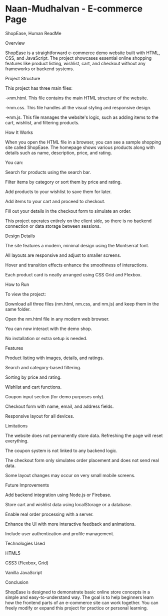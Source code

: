 # Naan-Mudhalvan - E-commerce Page

ShopEase, Human ReadMe

Overview

ShopEase is a straightforward e-commerce demo website built with HTML, CSS, and JavaScript. The project showcases essential online shopping features like product listing, wishlist, cart, and checkout without any frameworks or backend systems.

Project Structure

This project has three main files:

  ->nm.html. This file contains the main HTML structure of the website.

  ->nm.css. This file handles all the visual styling and responsive design.

  ->nm.js. This file manages the website's logic, such as adding items to the cart, wishlist, and filtering products.

How It Works

  When you open the HTML file in a browser, you can see a sample shopping site called ShopEase. The homepage shows various products along with details such as name, description, price, and rating.

You can:

  Search for products using the search bar.

  Filter items by category or sort them by price and rating.

  Add products to your wishlist to save them for later.

  Add items to your cart and proceed to checkout.

  Fill out your details in the checkout form to simulate an order.

This project operates entirely on the client side, so there is no backend connection or data storage between sessions.

Design Details

  The site features a modern, minimal design using the Montserrat font.

  All layouts are responsive and adjust to smaller screens.

  Hover and transition effects enhance the smoothness of interactions.

  Each product card is neatly arranged using CSS Grid and Flexbox.

How to Run

To view the project:

  Download all three files (nm.html, nm.css, and nm.js) and keep them in the same folder.

  Open the nm.html file in any modern web browser.

  You can now interact with the demo shop.

  No installation or extra setup is needed.

Features

  Product listing with images, details, and ratings.

  Search and category-based filtering.

  Sorting by price and rating.

  Wishlist and cart functions.

  Coupon input section (for demo purposes only).

  Checkout form with name, email, and address fields.

  Responsive layout for all devices.

Limitations

  The website does not permanently store data. Refreshing the page will reset everything.

  The coupon system is not linked to any backend logic.

  The checkout form only simulates order placement and does not send real data.

  Some layout changes may occur on very small mobile screens.

Future Improvements

  Add backend integration using Node.js or Firebase.

  Store cart and wishlist data using localStorage or a database.

  Enable real order processing with a server.

  Enhance the UI with more interactive feedback and animations.

  Include user authentication and profile management.

Technologies Used

  HTML5

  CSS3 (Flexbox, Grid)

  Vanilla JavaScript

Conclusion

  ShopEase is designed to demonstrate basic online store concepts in a simple and easy-to-understand way. The goal is to help beginners learn how the frontend parts of an e-commerce site can work together. You can freely modify or expand this project for practice or personal learning.